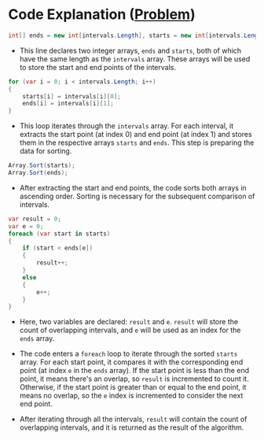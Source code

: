 # Code Explanation ([Problem](https://leetcode.com/problems/meeting-rooms-ii/))

```csharp
int[] ends = new int[intervals.Length], starts = new int[intervals.Length];
```

- This line declares two integer arrays, `ends` and `starts`, both of which have the same length as the `intervals`
  array. These arrays will be used to store the start and end points of the intervals.

```csharp
for (var i = 0; i < intervals.Length; i++)
{
    starts[i] = intervals[i][0];
    ends[i] = intervals[i][1];
}
```

- This loop iterates through the `intervals` array. For each interval, it extracts the start point (at index 0) and end
  point (at index 1) and stores them in the respective arrays `starts` and `ends`. This step is preparing the data for
  sorting.

```csharp
Array.Sort(starts);
Array.Sort(ends);
```

- After extracting the start and end points, the code sorts both arrays in ascending order. Sorting is necessary for the
  subsequent comparison of intervals.

```csharp
var result = 0;
var e = 0;
foreach (var start in starts)
{
    if (start < ends[e])
    {
        result++;
    }
    else
    {
        e++;
    }
}
```

- Here, two variables are declared: `result` and `e`. `result` will store the count of overlapping intervals, and `e`
  will be used as an index for the `ends` array.

- The code enters a `foreach` loop to iterate through the sorted `starts` array. For each start point, it compares it
  with the corresponding end point (at index `e` in the `ends` array). If the start point is less than the end point, it
  means there's an overlap, so `result` is incremented to count it. Otherwise, if the start point is greater than or
  equal to the end point, it means no overlap, so the `e` index is incremented to consider the next end point.

- After iterating through all the intervals, `result` will contain the count of overlapping intervals, and it is
  returned as the result of the algorithm.